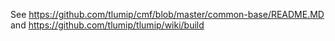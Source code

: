 See https://github.com/tlumip/cmf/blob/master/common-base/README.MD and https://github.com/tlumip/tlumip/wiki/build
